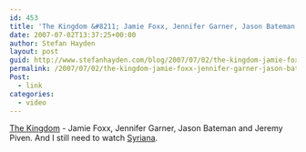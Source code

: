 ```yaml
---
id: 453
title: 'The Kingdom &#8211; Jamie Foxx, Jennifer Garner, Jason Bateman and Jeremy Piven. And I still need to watch Syriana.'
date: 2007-07-02T13:37:25+00:00
author: Stefan Hayden
layout: post
guid: http://www.stefanhayden.com/blog/2007/07/02/the-kingdom-jamie-foxx-jennifer-garner-jason-bateman-and-jeremy-piven-and-i-still-need-to-watch-syriana/
permalink: /2007/07/02/the-kingdom-jamie-foxx-jennifer-garner-jason-bateman-and-jeremy-piven-and-i-still-need-to-watch-syriana/
Post:
  - link
categories:
  - video
---
```

<p><a href="http://www.apple.com/trailers/universal/thekingdom/">The Kingdom</a> - Jamie Foxx, Jennifer Garner, Jason Bateman and Jeremy Piven. And I still need to watch <a href="http://www.imdb.com/title/tt0365737/">Syriana</a>.
</p>
